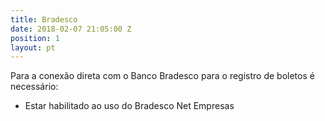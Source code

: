 ```yaml
---
title: Bradesco
date: 2018-02-07 21:05:00 Z
position: 1
layout: pt
---
```


Para a conexão direta com o Banco Bradesco para o registro de boletos é necessário:
* Estar habilitado ao uso do Bradesco Net Empresas